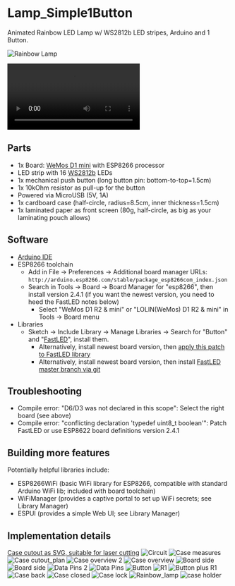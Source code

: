 # Lamp_Simple1Button

Animated Rainbow LED Lamp w/ WS2812b LED stripes, Arduino and 1 Button.

![Rainbow Lamp](img/Rainbow_lamp.jpg)

![Rainbow Lamp video](img/lamp_action.mp4)

## Parts

* 1x Board: [WeMos D1 mini](https://wiki.wemos.cc/products:d1:d1_mini) with ESP8266 processor
* LED strip with 16 [WS2812b](https://cdn-shop.adafruit.com/datasheets/WS2812B.pdf) LEDs
* 1x mechanical push button (long button pin: bottom-to-top=1.5cm)
* 1x 10kOhm resistor as pull-up for the button
* Powered via MicroUSB (5V, 1A)
* 1x cardboard case (half-circle, radius=8.5cm, inner thickness=1.5cm)
* 1x laminated paper as front screen (80g, half-circle, as big as your laminating pouch allows)


## Software

* [Arduino IDE](https://www.arduino.cc/en/Main/Software)
* ESP8266 toolchain
  * Add in File -> Preferences -> Additional board manager URLs: `http://arduino.esp8266.com/stable/package_esp8266com_index.json`
  * Search in Tools -> Board -> Board Manager for "esp8266", then install version 2.4.1 (if you want the newest version, you need to heed the FastLED notes below)
    * Select "WeMos D1 R2 & mini" or "LOLIN(WeMos) D1 R2 & mini" in Tools -> Board menu
* Libraries
  * Sketch -> Include Library -> Manage Libraries -> Search for "Button" and "[FastLED](http://fastled.io/)", install them.
    * Alternatively, install newest board version, then [apply this patch to FastLED library](https://github.com/FastLED/FastLED/commit/6b6c9c1c35f235e846334d9cd8984b4b4399f471)
    * Alternatively, install newest board version, then install [FastLED master branch via git](https://github.com/FastLED/FastLED) 

## Troubleshooting

* Compile error: "D6/D3 was not declared in this scope": Select the right board (see above)
* Compile error: "conflicting declaration 'typedef uint8_t boolean'": Patch FastLED or use ESP8622 board definitions version 2.4.1

## Building more features

Potentially helpful libraries include:

* ESP8266WiFi (basic WiFi library for ESP8266, compatible with standard Arduino WiFi lib; included with board toolchain)
* WiFiManager (provides a captive portal to set up WiFi secrets; see Library Manager)
* ESPUI (provides a simple Web UI; see Library Manager)


## Implementation details

[Case cutout as SVG, suitable for laser cutting](img/papercutout.svg)
![Circuit](img/Circuit.jpg)
![Case measures](img/Case_cutout_measures.jpg)
![Case cutout_plan](img/Case_cutout_plan.jpg)
![Case overview 2](img/Case_overview_2.jpg)
![Case overview](img/Case_overview.jpg)
![Board side](img/Board_side_2.jpg)
![Board side](img/Board_side.jpg)
![Data Pins 2](img/Data_Pins_2.jpg)
![Data Pins](img/Data_Pins.jpg)
![Button](img/Button.jpg)
![R1](img/R1.jpg)
![Button plus R1](img/Button_plus_R1.jpg)
![Case back](img/Case_back.jpg)
![Case closed](img/Case_closed.jpg)
![Case lock](img/Case_lock.jpg)
![Rainbow_lamp](img/Rainbow_lamp.jpg)
![case holder](img/case_holder.jpg)
